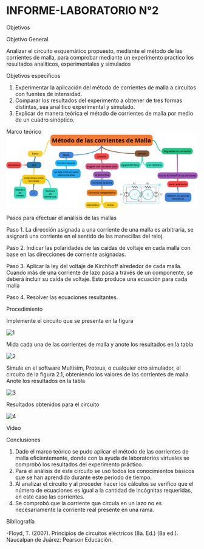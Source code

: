 # INFORME-LABORATORIO N°2

 Objetivos

Objetivo General

Analizar el circuito esquemático propuesto, mediante el método de las corrientes de malla, para comprobar mediante un experimento practico los resultados analíticos, experimentales y simulados  

Objetivos específicos 

 1. Experimentar la aplicación del método de corrientes de malla a circuitos con fuentes de intensidad.
 2. Comparar los resultados del experimento a obtener de tres formas distintas, sea analítico experimental y simulado. 
 3. Explicar de manera teórica el método de corrientes de malla por medio de un cuadro sinóptico.

Marco teórico
![](https://github.com/BENLLAMIN69/INFORME-LABORATORIO/blob/main/Ima/png%20(4).png)

Pasos para efectuar el análisis de las mallas

Paso 1. La dirección asignada a una corriente de una malla es arbitraria, se asignará una corriente en el sentido de las manecillas del reloj. 

Paso 2. Indicar las polaridades de las caídas de voltaje en cada malla con base en las direcciones de corriente asignadas.

Paso 3. Aplicar la ley del voltaje de Kirchhoff alrededor de cada malla. Cuando más de una
corriente de lazo pasa a través de un componente, se deberá incluir su caída de voltaje. Esto produce una ecuación para cada malla

Paso 4. Resolver las ecuaciones resultantes.

Procedimiento

Implemente el circuito que se presenta en la figura


![1](https://user-images.githubusercontent.com/93900233/142968833-81bf8227-51dd-4e12-8996-a455c125d55e.PNG)


Mida cada una de las corrientes de malla y anote los resultados en la tabla

![2](https://user-images.githubusercontent.com/93900233/142968802-08f709aa-2dc5-48d1-add9-a278805aa263.jpg)


Simule en el software Multisim, Proteus, o cualquier otro simulador, el circuito 
de la figura 2.1, obteniendo los valores de las corrientes de malla. Anote los resultados 
en la tabla

![3](https://user-images.githubusercontent.com/93900233/142967936-ba68185a-25c4-4ed7-ad3a-b620984107b8.jpg)

 Resultados obtenidos para el circuito

![4](https://user-images.githubusercontent.com/93900233/142969825-4c41947f-a715-4efd-ac30-06db6fd76507.PNG)

Video
  
Conclusiones 

 1. Dado el marco teórico se pudo aplicar el método de las corrientes de malla eficientemente, donde con la ayuda de laboratorios virtuales se comprobó los resultados del experimento práctico.
 2. Para el análisis de este circuito se usó todos los conocimientos básicos que se han aprendido durante este periodo de tiempo.
 3. Al analizar el circuito y al proceder hacer los cálculos se verifico que el número de ecuaciones es igual a la cantidad de incógnitas requeridas, en este caso las corrientes.
 4. Se comprobó que la corriente que circula en un lazo no es necesariamente la corriente real presente en una rama.

Bibliografía 

-Floyd, T. (2007). Principios de circuitos eléctricos (8a. Ed.) (8a ed.). Naucalpan de Juárez: Pearson Educación.
